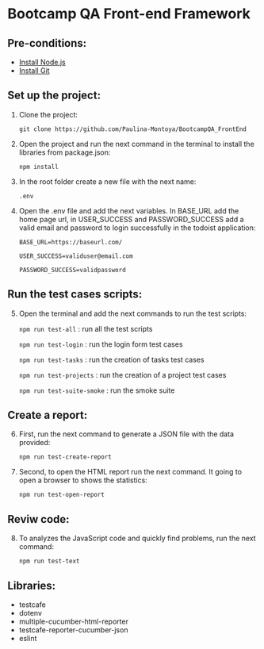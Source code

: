 # Bootcamp QA Front-end Framework

## Pre-conditions:
- [Install Node.js](https://nodejs.org/en/download/current/)
- [Install Git](https://git-scm.com/downloads)

## Set up the project:
1. Clone the project:

    `git clone https://github.com/Paulina-Montoya/BootcampQA_FrontEnd`

2. Open the project and run the next command in the terminal to install the libraries from package.json:

    `npm install`

3. In the root folder create a new file with the next name:

    `.env`

4. Open the .env file and add the next variables. In BASE_URL add the home page url, in USER_SUCCESS and PASSWORD_SUCCESS add a valid email and password to login successfully in the todoist application:

    `BASE_URL=https://baseurl.com/`

    `USER_SUCCESS=validuser@email.com`

    `PASSWORD_SUCCESS=validpassword`

## Run the test cases scripts:
5. Open the terminal and add the next commands to run the test scripts:

    `npm run test-all` : run all the test scripts
   
    `npm run test-login` : run the login form test cases
    
    `npm run test-tasks` : run the creation of tasks test cases
 
    `npm run test-projects` : run the creation of a project test cases
    
    `npm run test-suite-smoke` : run the smoke suite

## Create a report:
6. First, run the next command to generate a JSON file with the data provided:

    `npm run test-create-report`

7. Second, to open the HTML report run the next command. It going to open a browser to shows the statistics:

    `npm run test-open-report`

## Reviw code:
8. To analyzes the JavaScript code and quickly find problems, run the next command:

    `npm run test-text` 

## Libraries:

- testcafe
- dotenv
- multiple-cucumber-html-reporter
- testcafe-reporter-cucumber-json
- eslint

